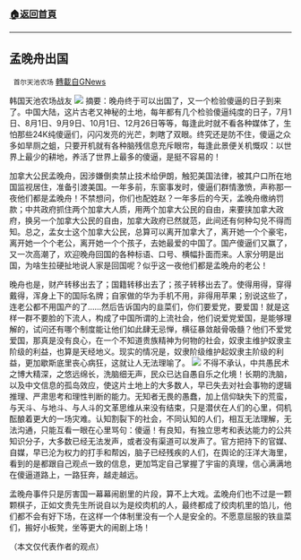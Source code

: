###  [:house:返回首頁](https://github.com/ourhimalayas/txt)
---


## 孟晚舟出国
` 首尔天池农场` [轉載自GNews](https://gnews.org/zh-hans/1563805/)

韩国天池农场战友
![](https://assets.gnews.org/wp-content/uploads/2021/09/孟封修.jpeg)
摘要：晚舟终于可以出国了，又一个检验傻逼的日子到来了。中国大陆，这片古老又神秘的土地，每年都有几个检验傻逼纯度的日子，7月1日、8月1日、9月9日、10月1日、12月26日等等，每逢此时就不看各种媒体了，生怕那些24K纯傻逼们，闪闪发亮的光芒，刺瞎了双眼。终究还是防不住，傻逼之众多如旱厕之蛆，只要开机就有各种脑残信息充斥眼帘，每逢此景便关机慨叹：以世界上最少的耕地，养活了世界上最多的傻逼，是挺不容易的！

加拿大公民孟晚舟，因涉嫌倒卖禁止技术给伊朗，触犯美国法律，被其户口所在地国监视居住，准备引渡美国。一年多前，东窗事发时，傻逼们群情激愤，声称那一夜他们都是孟晚舟！不禁想问，你们也配姓赵？一年多后的今天，孟晚舟缴纳罚款；中共政府抓住两个加拿大人质，用两个加拿大公民的自由，来要挟加拿大政府，换另一个加拿大公民的自由，加拿大政府已然就范，此间还有何种勾兑不得而知。总之，孟女士这个加拿大公民，总算可以离开加拿大了，离开她一个个豪宅，离开她一个个老公，离开她一个个孩子，去她最爱的中国了。国产傻逼们又赢了，又一次高潮了，欢迎晚舟回国的各种标语、口号、横幅扑面而来。人家分明是出国，为啥生拉硬扯地说人家是回国呢？似乎这一夜他们都是孟晚舟的老公！

晚舟也是，财产转移出去了；国籍转移出去了；孩子转移出去了。使得用得，穿得戴得，浑身上下的国际名牌；自家做的华为手机不用，非得用苹果；别说这些了，连老公都不用国产的了……然后告诉国内的韭菜们，你们要爱党，要爱国！就是这样一群不要脸的下流人，构成了中国所谓的上流社会，他们说爱党爱国，是能够理解的，试问还有哪个制度能让他们如此肆无忌惮，横征暴敛敲骨吸髓？他们不爱党爱国，那真是没有良心，在一个不知道贵族精神为何物的社会，奴隶主维护奴隶主阶级的利益，也算是天经地义。现实的情况是，奴隶阶级维护起奴隶主阶级的利益，更加歇斯底里丧心病狂，这就让人无法理喻了。
![](https://assets.gnews.org/wp-content/uploads/2021/09/孟插修.jpeg)
不得不承认，中共愚民术之博大精深，之悠远绵长，洗脑细无声，民众已达自愚自乐之化境！长期的洗脑，以及中文信息的孤岛效应，使这片土地上的大多数人，早已失去对社会事物的逻辑推理、严肃思考和理性判断的能力。无知者无畏的愚蠢，加上信仰缺失下的荒蛮，与天斗、与地斗、与人斗的文革思维从来没有结束，只是潜伏在人们的心里，伺机酝酿着更大的一场灾难。认知割裂下的社会，不同认知的人们，相互无法理解，无法沟通，只能互看一眼在心里骂句：傻逼！有良知，有独立思考和表达能力的公共知识分子，大多数已经无法发声，或者没有渠道可以发声了。官方把持下的官媒、自媒，早已沦为权力的打手和帮凶，脑子已经残疾的人们，在舆论的汪洋大海里，看到的是都跟自己观点一致的信息，更加笃定自己掌握了宇宙的真理，信心满满地在傻逼道路上，一路狂奔，越走越远。

孟晚舟事件只是厉害国一幕幕闹剧里的片段，算不上大戏。孟晚舟们也不过是一颗颗棋子，正如文贵先生所说自以为是绞肉机的人，最终都成了绞肉机里的馅儿，他们都不会有好下场，在这样一个体制里没有一个人是安全的。不愿意屈服的铁韭菜们，搬好小板凳，坐等更大的闹剧上场！

（本文仅代表作者的观点）
